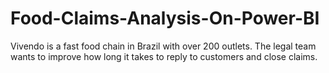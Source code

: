 # Food-Claims-Analysis-On-Power-BI
Vivendo is a fast food chain in Brazil with over 200 outlets. The legal team wants to improve how long it takes to reply to customers and close claims.
